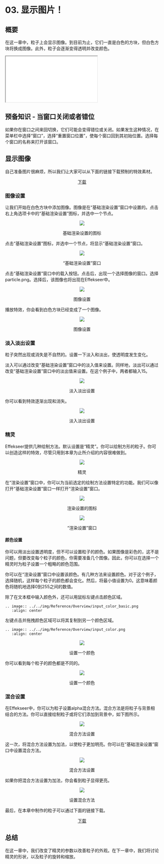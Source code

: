 ﻿# 03. 显示图片！

## 概要

在这一章中，粒子上会显示图像。到目前为止，它们一直是白色的方块，但白色方块将换成图像。此外，粒子会逐渐变得透明并改变颜色。

<iframe src='../../Sample/viewer_en.html#03_02_Sample/effect.efk'></iframe>

## 预备知识 - 当窗口关闭或者错位

如果你在窗口之间来回切换，它们可能会变得错位或关闭。如果发生这种情况，在菜单栏中选择“窗口”，选择“重置窗口位置”，使每个窗口回到其初始位置。选择每个窗口的名称来打开该窗口。

## 显示图像

自己准备图片很麻烦，所以我们让大家可以从下面的链接下载预制的特效素材。

<div align="center">
<a href = "../../Sample/03_01_Sample.zip">下载</a>
</div>

### 图像设置

让我们开始在白色方块中添加图像。图像是在“基础渲染设置”窗口中设置的。点击右上角选项卡中的“基础渲染设置”图标，并选中一个节点。

<div align="center">
<img src="../../img/Tutorial/03_render_common_icon.png">
<p>基础渲染设置的图标</p>
</div>

点击“基础渲染设置”图标，并选中一个节点，将显示“基础渲染设置”窗口。

<div align="center">
<img src="../../img/Tutorial/03_rendercommon_en.png">
<p>“基础渲染设置”窗口</p>
</div>

点击“基础渲染设置”窗口中的载入按钮。点击后，出现一个选择图像的窗口。选择particle.png。选择后，该图像也将出现在Effekseer中。

<div align="center">
<img src="../../img/Tutorial/03_texture_en.png">
<p>图像设置</p>
</div>

播放特效，你会看到白色方块已经变成了一个图像。

<div align="center">
<img src="../../img/Tutorial/03_texture.gif">
<p>图像设置</p>
</div>

### 淡入淡出设置

粒子突然出现或消失是不自然的。设置一下淡入和淡出，使透明度发生变化。

淡入可以通过改变“基础渲染设置”窗口中的淡入值来设置。同样地，淡出可以通过改变“基础渲染设置”窗口中的淡出值来设置。在这个例子中，两者都输入15。

<div align="center">
<img src="../../img/Tutorial/03_fade_en.png">
<p>淡入淡出设置</p>
</div>

你可以看到特效逐渐出现和消失。

<div align="center">
<img src="../../img/Tutorial/03_fade.gif">
<p>淡入淡出设置</p>
</div>

### 精灵

Effekseer提供几种绘制方法。默认设置是“精灵”。你可以绘制方形的粒子。你可以创造这样的特效，尽管只用到本章为止所介绍的内容很难做到。

<div align="center">
<img src="../../img/Tutorial/03_sprite.png">
<p>精灵</p>
</div>

在“渲染设置”窗口中，你可以为当前选定的绘制方法设置特定的功能。我们可以像打开“基础渲染设置”窗口一样打开“渲染设置”窗口。

<div align="center">
<img src="../../img/Tutorial/03_render_icon.png">
<p>渲染设置的图标</p>
</div>

<div align="center">
<img src="../../img/Tutorial/03_render_en.png">
<p>“渲染设置”窗口</p>
</div>

#### 颜色设置

你可以用淡出设置透明度，但不可以设置粒子的颜色。如果图像是彩色的，这不是问题，但要改变每个粒子的颜色，你需要准备几个图像。因此，你可以在选择一个精灵时为粒子设置一个粗略的颜色范围。

你可以在“渲染设置”窗口中设置该颜色。有几种方法来设置颜色。对于这个例子，选择随机，这样每个粒子的颜色都会变化。然后，将最小值设置为0。这意味着颜色将随机地选择0到255之间的数值。

除了在文本框中输入颜色外，还可以用鼠标左键点击颜色区域。

```eval_rst
.. image:: ../../img/Reference/Overview/input_color_basic.png
   :align: center
```

左键点击并拖拽颜色区域可以将其复制到另一个颜色区域。

```eval_rst
.. image:: ../../img/Reference/Overview/input_color.png
   :align: center
```

<div align="center">
<img src="../../img/Tutorial/03_color_en.png">
<p>设置一个颜色</p>
</div>

你可以看到每个粒子的颜色都是不同的。

<div align="center">
<img src="../../img/Tutorial/03_color.gif">
<p>设置一个颜色</p>
</div>

### 混合设置

在Effekseer中，你可以为粒子设置alpha混合方法。混合方法是将粒子与背景相结合的方法。你可以直接绘制粒子或将它们添加到背景中，如下图所示。

<div align="center">
<img src="../../img/Tutorial/03_blendmode.png">
<p>混合方法设置</p>
</div>

这一次，将混合方法设置为加法，以使粒子更加明亮。你可以在“基础渲染设置”窗口中设置混合方法。

<div align="center">
<img src="../../img/Tutorial/03_blend_en.png">
<p>混合方法设置</p>
</div>

如果你把混合方法设置为加法，你会看到粒子显得更亮。

<div align="center">
<img src="../../img/Tutorial/03_blend.gif">
<p>设置混合方法</p>
</div>

最后，在本章中制作的粒子可以通过下面的链接下载。

<div align="center">
<a href = "../../Sample/03_02_Sample.zip">下载</a>
</div>

## 总结

在这一章中，我们改变了精灵的参数以改善粒子的外观。在下一章中，我们将讨论精灵的形状，以及粒子的旋转和缩放。